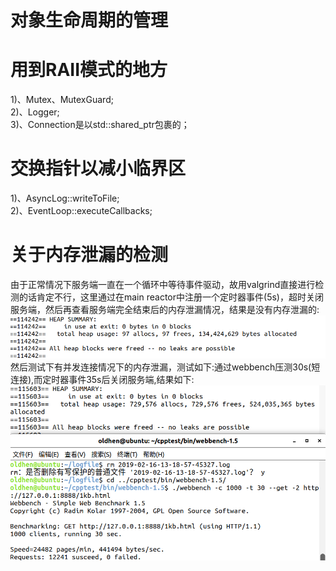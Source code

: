 # 对象生命周期的管理  
# 用到RAII模式的地方  
1)、Mutex、MutexGuard;  
2)、Logger;  
3)、Connection是以std::shared_ptr包裹的；  
# 交换指针以减小临界区
1)、AsyncLog::writeToFile;  
2)、EventLoop::executeCallbacks;  
# 关于内存泄漏的检测 
由于正常情况下服务端一直在一个循环中等待事件驱动，故用valgrind直接进行检测的话肯定不行，这里通过在main reactor中注册一个定时器事件(5s)，超时关闭服务端，然后再查看服务端完全结束后的内存泄漏情况，结果是没有内存泄漏的:  
![memory_leak](./results/实验室电脑虚拟机环境下测试结果/内存泄漏.png)  
然后测试下有并发连接情况下的内存泄漏，测试如下:通过webbench压测30s(短连接),而定时器事件35s后关闭服务端,结果如下:  
![memory_leak2](./results/实验室电脑虚拟机环境下测试结果/内存泄漏2.png)  